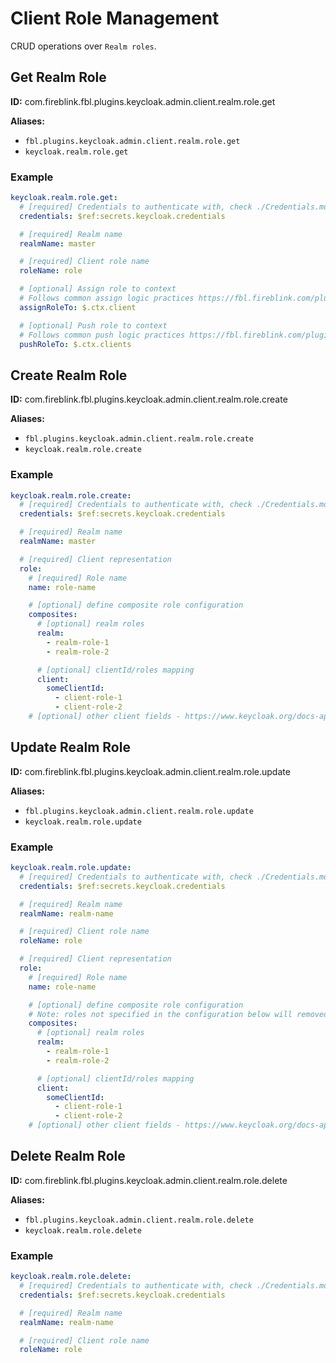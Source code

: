 # Client Role Management

CRUD operations over `Realm roles`.

## Get Realm Role

**ID:** com.fireblink.fbl.plugins.keycloak.admin.client.realm.role.get

**Aliases:**

- `fbl.plugins.keycloak.admin.client.realm.role.get`
- `keycloak.realm.role.get`

### Example

```yaml
keycloak.realm.role.get:
  # [required] Credentials to authenticate with, check ./Credentials.md for more information
  credentials: $ref:secrets.keycloak.credentials

  # [required] Realm name
  realmName: master

  # [required] Client role name
  roleName: role

  # [optional] Assign role to context
  # Follows common assign logic practices https://fbl.fireblink.com/plugins/common#assign-to
  assignRoleTo: $.ctx.client

  # [optional] Push role to context
  # Follows common push logic practices https://fbl.fireblink.com/plugins/common#push-to
  pushRoleTo: $.ctx.clients
```

## Create Realm Role

**ID:** com.fireblink.fbl.plugins.keycloak.admin.client.realm.role.create

**Aliases:**

- `fbl.plugins.keycloak.admin.client.realm.role.create`
- `keycloak.realm.role.create`

### Example

```yaml
keycloak.realm.role.create:
  # [required] Credentials to authenticate with, check ./Credentials.md for more information
  credentials: $ref:secrets.keycloak.credentials

  # [required] Realm name
  realmName: master

  # [required] Client representation
  role:
    # [required] Role name
    name: role-name

    # [optional] define composite role configuration
    composites:
      # [optional] realm roles
      realm:
        - realm-role-1
        - realm-role-2

      # [optional] clientId/roles mapping
      client:
        someClientId:
          - client-role-1
          - client-role-2
    # [optional] other client fields - https://www.keycloak.org/docs-api/6.0/rest-api/index.html#_rolerepresentation
```

## Update Realm Role

**ID:** com.fireblink.fbl.plugins.keycloak.admin.client.realm.role.update

**Aliases:**

- `fbl.plugins.keycloak.admin.client.realm.role.update`
- `keycloak.realm.role.update`

### Example

```yaml
keycloak.realm.role.update:
  # [required] Credentials to authenticate with, check ./Credentials.md for more information
  credentials: $ref:secrets.keycloak.credentials

  # [required] Realm name
  realmName: realm-name

  # [required] Client role name
  roleName: role

  # [required] Client representation
  role:
    # [required] Role name
    name: role-name

    # [optional] define composite role configuration
    # Note: roles not specified in the configuration below will removed from mapping
    composites:
      # [optional] realm roles
      realm:
        - realm-role-1
        - realm-role-2

      # [optional] clientId/roles mapping
      client:
        someClientId:
          - client-role-1
          - client-role-2
    # [optional] other client fields - https://www.keycloak.org/docs-api/6.0/rest-api/index.html#_rolerepresentation
```

## Delete Realm Role

**ID:** com.fireblink.fbl.plugins.keycloak.admin.client.realm.role.delete

**Aliases:**

- `fbl.plugins.keycloak.admin.client.realm.role.delete`
- `keycloak.realm.role.delete`

### Example

```yaml
keycloak.realm.role.delete:
  # [required] Credentials to authenticate with, check ./Credentials.md for more information
  credentials: $ref:secrets.keycloak.credentials

  # [required] Realm name
  realmName: realm-name

  # [required] Client role name
  roleName: role
```
